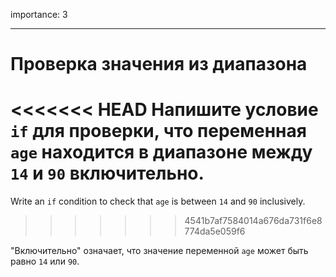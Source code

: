 importance: 3

---

# Проверка значения из диапазона

<<<<<<< HEAD
Напишите условие `if` для проверки, что переменная `age` находится в диапазоне между `14` и `90` включительно.
=======
Write an `if` condition to check that `age` is between `14` and `90` inclusively.
>>>>>>> 4541b7af7584014a676da731f6e8774da5e059f6

"Включительно" означает, что значение переменной `age` может быть равно `14` или `90`.
